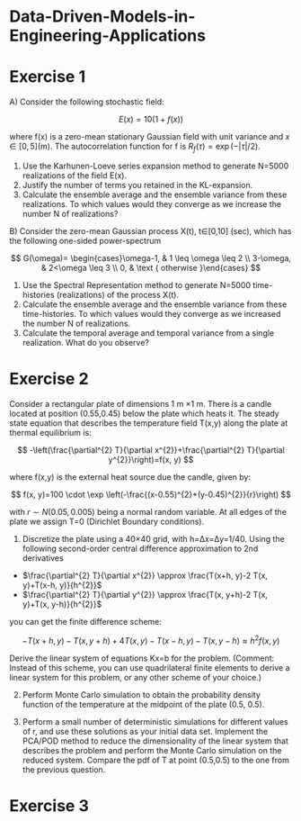 # Data-Driven-Models-in-Engineering-Applications


# Exercise 1

A) Consider the following stochastic field: 

$$
E(x)=10(1+f(x))
$$

where f(x) is a zero-mean stationary Gaussian field with unit variance and $x \in[0,5]$(m). The autocorrelation function for f is $R_{f}(\tau)=\exp (-|\tau| / 2)$.

1. Use the Karhunen-Loeve series expansion method to generate N=5000 realizations of the field E(x). 
2. Justify the number of terms you retained in the KL-expansion.
3. Calculate the ensemble average and the ensemble variance from these realizations. To which values would they converge as we increase the number N of realizations?

B) Consider the zero-mean Gaussian process X(t), t∈[0,10] (sec),  which has the following one-sided power-spectrum

$$
G(\omega)= \begin{cases}\omega-1, & 1 \leq \omega \leq 2 \\ 3-\omega, & 2<\omega \leq 3 \\ 0, & \text { otherwise }\end{cases}
$$

1. Use the Spectral Representation method to generate N=5000 time-histories (realizations) of the process X(t).
2. Calculate the ensemble average and the ensemble variance from these time-histories. To which values would they converge as we increased the number N of realizations.
3. Calculate the temporal average and temporal variance from a single realization. What do you observe?




# Exercise 2

Consider a rectangular plate of dimensions 1 m ×1 m. There is a candle located at position (0.55,0.45) below the plate which heats it. The steady state equation that describes the temperature field T(x,y) along the plate at thermal equilibrium is:

$$
-\left(\frac{\partial^{2} T}{\partial x^{2}}+\frac{\partial^{2} T}{\partial y^{2}}\right)=f(x, y)
$$

where f(x,y) is the external heat source due the candle, given by:

$$
f(x, y)=100 \cdot \exp \left(-\frac{(x-0.55)^{2}+(y-0.45)^{2}}{r}\right)
$$

with $r \sim N(0.05,0.005)$ being a normal random variable. 
At all edges of the plate we assign T=0 (Dirichlet Boundary conditions).

1. 	Discretize the plate using a 40×40 grid, with h=Δx=Δy=1/40. Using the following second-order central difference approximation to 2nd derivatives

- $\frac{\partial^{2} T}{\partial x^{2}} \approx \frac{T(x+h, y)-2 T(x, y)+T(x-h, y)}{h^{2}}$
- $\frac{\partial^{2} T}{\partial y^{2}} \approx \frac{T(x, y+h)-2 T(x, y)+T(x, y-h)}{h^{2}}$

you can get the finite difference scheme:

$$
-T(x+h, y)-T(x, y+h)+4 T(x, y)-T(x-h, y)-T(x, y-h) \approx h^{2} f(x, y)
$$

Derive the linear system of equations Kx=b for the problem. (Comment: Instead of this scheme, you can use quadrilateral finite elements to derive a linear system for this problem, or any other scheme of your choice.)

2. Perform Monte Carlo simulation to obtain the probability density function of the temperature at the midpoint of the plate (0.5, 0.5).

3. Perform a small number of deterministic simulations for different values of r, and use these solutions as your initial data set. Implement the PCA/POD method to reduce the dimensionality of the linear system that describes the problem and perform the Monte Carlo simulation on the reduced system. Compare the pdf of T at point (0.5,0.5) to the one from the previous question.





# Exercise 3
